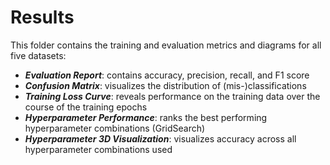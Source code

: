 # Results

This folder contains the training and evaluation metrics and diagrams for all five datasets:

- ***Evaluation Report***: contains accuracy, precision, recall, and F1 score
- ***Confusion Matrix***: visualizes the distribution of (mis-)classifications
- ***Training Loss Curve***: reveals performance on the training data over the course of the training epochs
- ***Hyperparameter Performance***: ranks the best performing hyperparameter combinations (GridSearch)
- ***Hyperparameter 3D Visualization***: visualizes accuracy across all hyperparameter combinations used
